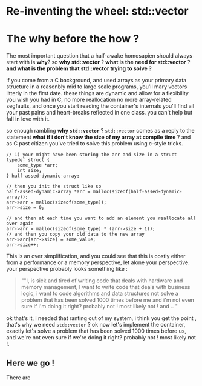 # Re-inventing the wheel: std::vector





# The why before the how ? 
The most important question that a half-awake homosapien should always start with is **why**? so **why std::vector** ? 
**what is the need for std::vector** ? **and what is the problem that std::vector trying to solve** ?

if you come from a C background, and used arrays as your primary data structure in a reasonbly mid to large scale programs, you'll mary vectors litterly in the first date.
these things are dynamic and allow for a flexibility you wish you had in C, no more reallocation no more array-related segfaults, and once you start reading the container's internals you'll find all your past pains and heart-breaks reflected in one class. you can't help but fall in love with it.

so enough rambling **why `std::vector`** ? `std::vector` comes as a reply to the statement **what if i don't know the size of my array at compile time** ? and as C past citizen you've tried to solve this problem using c-style tricks.

```
// 1) your might have been storing the arr and size in a struct
typedef struct {
	some_type *arr;
	int size;
} half-assed-dynamic-array;

// then you init the struct like so 
half-assed-dynamic-array *arr = malloc(sizeof(half-assed-dynamic-array));
arr->arr = malloc(sizeof(some_type));
arr->size = 0;

// and then at each time you want to add an element you reallocate all over again
arr->arr = malloc(sizeof(some_type) * (arr->size + 1));
// and then you copy your old data to the new array
arr->arr[arr->size] = some_value;
arr->size++;

```
This is an over simplification, and you could see that this is costly either from a performance or a memory perspective, let alone your perspective.
your perspective probably looks something like : 
> ""I, is sick and tired of writing code that deals with hardware and memory management, I want to write code that deals with business logic, i want to code algorithms and data structures not solve a problem that has been solved 1000 times before me and i'm not even sure if i'm doing it right? probably not ! most likely not ! and .. "

ok that's it, i needed that ranting out of my system, i think you get the point , that's why we need `std::vector` ? ok now let's implement the container, exactly let's solve a problem that has been solved 1000 times before us, and we're not even sure if we're doing it right? probably not ! most likely not !.

## Here we go !
There are
